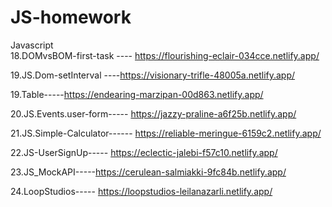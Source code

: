 # JS-homework
Javascript  
18.DOMvsBOM-first-task ---- https://flourishing-eclair-034cce.netlify.app/

19.JS.Dom-setInterval ----https://visionary-trifle-48005a.netlify.app/

19.Table-----https://endearing-marzipan-00d863.netlify.app/

20.JS.Events.user-form----- https://jazzy-praline-a6f25b.netlify.app/

21.JS.Simple-Calculator------ https://reliable-meringue-6159c2.netlify.app/

22.JS-UserSignUp----- https://eclectic-jalebi-f57c10.netlify.app/


23.JS_MockAPI-----https://cerulean-salmiakki-9fc84b.netlify.app/


24.LoopStudios----- https://loopstudios-leilanazarli.netlify.app/
